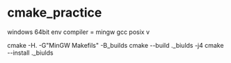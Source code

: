 # cmake_practice

windows 64bit env
compiler = mingw gcc posix v

cmake -H\. -G"MinGW Makefils" -B_builds
cmake --build .\_biulds -j4
cmake --install .\_biulds
